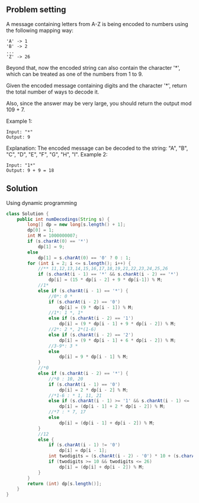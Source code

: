 ## Problem setting
A message containing letters from A-Z is being encoded to numbers using the following mapping way:

```
'A' -> 1
'B' -> 2
...
'Z' -> 26
```
Beyond that, now the encoded string can also contain the character '*', which can be treated as one of the numbers from 1 to 9.

Given the encoded message containing digits and the character '*', return the total number of ways to decode it.

Also, since the answer may be very large, you should return the output mod 109 + 7.

Example 1:

```
Input: "*"
Output: 9
```
Explanation: The encoded message can be decoded to the string: "A", "B", "C", "D", "E", "F", "G", "H", "I".
Example 2:

```
Input: "1*"
Output: 9 + 9 = 18
```

## Solution
Using dynamic programming

```java
class Solution {
    public int numDecodings(String s) {
        long[] dp = new long[s.length() + 1];
        dp[0] = 1;
        int M = 1000000007;
        if (s.charAt(0) == '*')
            dp[1] = 9;
        else
            dp[1] = s.charAt(0) == '0' ? 0 : 1;
        for (int i = 2; i <= s.length(); i++) {
            //** 11,12,13,14,15,16,17,18,19,21,22,23,24,25,26
            if (s.charAt(i - 1) == '*' && s.charAt(i - 2) == '*')
                dp[i] = (15 * dp[i - 2] + 9 * dp[i-1]) % M;
            //1*
            else if (s.charAt(i - 1) == '*') {
                //0*: 0 *
                if (s.charAt(i - 2) == '0')
                    dp[i] = (9 * dp[i - 1]) % M;
                //1*: 1 *, 1*
                else if (s.charAt(i - 2) == '1')
                    dp[i] = (9 * dp[i - 1] + 9 * dp[i - 2]) % M;
                //2*: 2 *, 2*(1-6)
                else if (s.charAt(i - 2) == '2')
                    dp[i] = (9 * dp[i - 1] + 6 * dp[i - 2]) % M;
                //3-9*: 3 *
                else
                    dp[i] = 9 * dp[i - 1] % M;
            }
            //*0
            else if (s.charAt(i - 2) == '*') {
                //*0 : 10, 20
                if (s.charAt(i - 1) == '0')
                    dp[i] = 2 * dp[i - 2] % M;
                //*1-6 : * 1, 11, 21
                else if (s.charAt(i - 1) >= '1' && s.charAt(i - 1) <= '6')
                    dp[i] = (dp[i - 1] + 2 * dp[i - 2]) % M;
                //*7 : * 7, 17
                else
                    dp[i] = (dp[i - 1] + dp[i - 2]) % M;
            }
            //12
            else {
                if (s.charAt(i - 1) != '0')
                    dp[i] = dp[i - 1];
                int twodigits = (s.charAt(i - 2) - '0') * 10 + (s.charAt(i - 1) - '0');
                if (twodigits >= 10 && twodigits <= 26)
                    dp[i] = (dp[i] + dp[i - 2]) % M;
            }
        }
        return (int) dp[s.length()];
    }
}
```